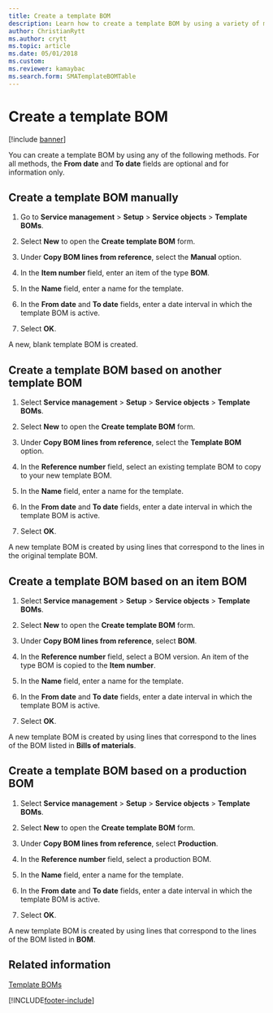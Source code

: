 ```yaml
---
title: Create a template BOM   
description: Learn how to create a template BOM by using a variety of methods with processes for creating BOM templates either manually or based on other template BOMs. 
author: ChristianRytt
ms.author: crytt
ms.topic: article
ms.date: 05/01/2018
ms.custom:
ms.reviewer: kamaybac
ms.search.form: SMATemplateBOMTable
---
```


# Create a template BOM   

[!include [banner](../includes/banner.md)]


You can create a template BOM by using any of the following methods. For all methods, the **From date** and **To date** fields are optional and for information only.

## Create a template BOM manually

1.  Go to **Service management** \> **Setup** \> **Service objects** \> **Template BOMs**.

2.  Select **New** to open the **Create template BOM** form.

3.  Under **Copy BOM lines from reference**, select the **Manual** option.

4.  In the **Item number** field, enter an item of the type **BOM**.

5.  In the **Name** field, enter a name for the template.

6.  In the **From date** and **To date** fields, enter a date interval in which the template BOM is active.

7.  Select **OK**.

A new, blank template BOM is created.

## Create a template BOM based on another template BOM

1.  Select **Service management** \> **Setup** \> **Service objects** \> **Template BOMs**.

2.  Select **New** to open the **Create template BOM** form.

3.  Under **Copy BOM lines from reference**, select the **Template BOM** option.

4.  In the **Reference number** field, select an existing template BOM to copy to your new template BOM.

5.  In the **Name** field, enter a name for the template.

6.  In the **From date** and **To date** fields, enter a date interval in which the template BOM is active.

7.  Select **OK**.

A new template BOM is created by using lines that correspond to the lines in the original template BOM.

## Create a template BOM based on an item BOM

1.  Select **Service management** \> **Setup** \> **Service objects** \> **Template BOMs**.

2.  Select **New** to open the **Create template BOM** form.

3.  Under **Copy BOM lines from reference**, select **BOM**.

4.  In the **Reference number** field, select a BOM version. An item of the type BOM is copied to the **Item number**.

5.  In the **Name** field, enter a name for the template.

6.  In the **From date** and **To date** fields, enter a date interval in which the template BOM is active.

7.  Select **OK**.

A new template BOM is created by using lines that correspond to the lines of the BOM listed in **Bills of materials**.

## Create a template BOM based on a production BOM

1.  Select **Service management** \> **Setup** \> **Service objects** \> **Template BOMs**.

2.  Select **New** to open the **Create template BOM** form.

3.  Under **Copy BOM lines from reference**, select **Production**.

4.  In the **Reference number** field, select a production BOM.

5.  In the **Name** field, enter a name for the template.

6.  In the **From date** and **To date** fields, enter a date interval in which the template BOM is active.

7.  Select **OK**.

A new template BOM is created by using lines that correspond to the lines of the BOM listed in **BOM**.

## Related information

[Template BOMs](template-boms.md)

  




[!INCLUDE[footer-include](../../includes/footer-banner.md)]